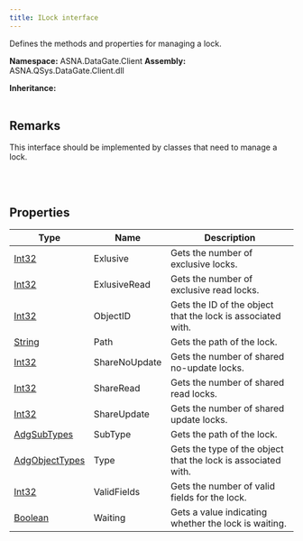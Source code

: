 ```yaml
---
title: ILock interface
---
```


Defines the methods and properties for managing a lock.

**Namespace:** ASNA.DataGate.Client
**Assembly:** ASNA.QSys.DataGate.Client.dll

**Inheritance:** 
<br>
<br>

## Remarks
This interface should be implemented by classes that need to manage a lock.

<br>
<br>

## Properties

| Type | Name | Description
| --- | --- | --- 
| [Int32](https://learn.microsoft.com/en-us/dotnet/csharp/language-reference/builtin-types/integral-numeric-types) | Exlusive | Gets the number of exclusive locks. |
| [Int32](https://learn.microsoft.com/en-us/dotnet/csharp/language-reference/builtin-types/integral-numeric-types) | ExlusiveRead | Gets the number of exclusive read locks. |
| [Int32](https://learn.microsoft.com/en-us/dotnet/csharp/language-reference/builtin-types/integral-numeric-types) | ObjectID | Gets the ID of the object that the lock is associated with. |
| [String](https://learn.microsoft.com/en-us/dotnet/api/system.string?view=net-8.0) | Path | Gets the path of the lock. |
| [Int32](https://learn.microsoft.com/en-us/dotnet/csharp/language-reference/builtin-types/integral-numeric-types) | ShareNoUpdate | Gets the number of shared no-update locks. |
| [Int32](https://learn.microsoft.com/en-us/dotnet/csharp/language-reference/builtin-types/integral-numeric-types) | ShareRead | Gets the number of shared read locks. |
| [Int32](https://learn.microsoft.com/en-us/dotnet/csharp/language-reference/builtin-types/integral-numeric-types) | ShareUpdate | Gets the number of shared update locks. |
| [AdgSubTypes](https://learn.microsoft.com/en-us/dotnet/api/) | SubType | Gets the path of the lock. |
| [AdgObjectTypes](https://learn.microsoft.com/en-us/dotnet/api/) | Type | Gets the type of the object that the lock is associated with. |
| [Int32](https://learn.microsoft.com/en-us/dotnet/csharp/language-reference/builtin-types/integral-numeric-types) | ValidFields | Gets the number of valid fields for the lock. |
| [Boolean](https://docs.microsoft.com/en-us/dotnet/api/system.boolean) | Waiting | Gets a value indicating whether the lock is waiting. |

